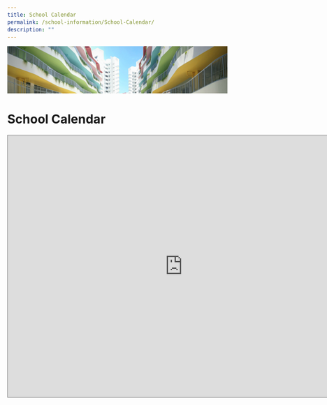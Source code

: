 ```yaml
---
title: School Calendar
permalink: /school-information/School-Calendar/
description: ""
---
```

![](/images/SchoolInformation.jpg)

School Calendar
===============



<iframe src="https://calendar.google.com/calendar/embed?height=600&wkst=1&bgcolor=%23ffffff&ctz=Asia%2FSingapore&src=YW5nc2FuYXByaUBnbWFpbC5jb20&src=YWRkcmVzc2Jvb2sjY29udGFjdHNAZ3JvdXAudi5jYWxlbmRhci5nb29nbGUuY29t&src=ZW4uc2luZ2Fwb3JlI2hvbGlkYXlAZ3JvdXAudi5jYWxlbmRhci5nb29nbGUuY29t&color=%23AD1457&color=%23F6BF26&color=%23E67C73" style="border:solid 1px #777" width="800" height="600" frameborder="0" scrolling="no"></iframe>

